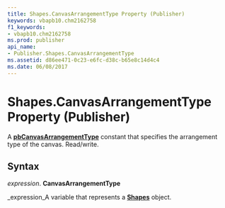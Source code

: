 ```yaml
---
title: Shapes.CanvasArrangementType Property (Publisher)
keywords: vbapb10.chm2162758
f1_keywords:
- vbapb10.chm2162758
ms.prod: publisher
api_name:
- Publisher.Shapes.CanvasArrangementType
ms.assetid: d86ee471-0c23-e6fc-d38c-b65e8c14d4c4
ms.date: 06/08/2017
---
```



# Shapes.CanvasArrangementType Property (Publisher)

A  **[pbCanvasArrangementType](pbcanvasarrangementtype-enumeration-publisher.md)** constant that specifies the arrangement type of the canvas. Read/write.


## Syntax

 _expression_. **CanvasArrangementType**

 _expression_A variable that represents a  **[Shapes](shapes-object-publisher.md)** object.


